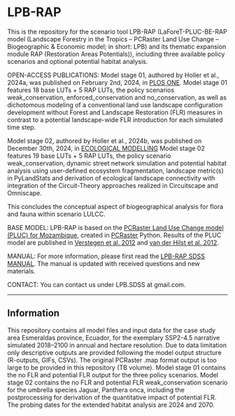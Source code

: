 # LPB-RAP

This is the repository for the scenario tool LPB-RAP (LaForeT-PLUC-BE-RAP model (Landscape Forestry in the Tropics – PCRaster Land Use Change – Biogeographic & Economic model; in short: LPB) and its thematic expansion module RAP (Restoration Areas Potentials)), including three available policy scenarios and optional potential habitat analysis. 

OPEN-ACCESS PUBLICATIONS:
Model stage 01, authored by Holler et al., 2024a, was published on February 2nd, 2024, in [PLOS ONE](https://journals.plos.org/plosone/article?id=10.1371/journal.pone.0297439).
Model stage 01 features 18 base LUTs + 5 RAP LUTs, the policy scenarios weak_conservation, enforced_conservation and no_conservation, as well as dichotomous modeling of a conventional land use landscape configuration development without Forest and Landscape Restoration (FLR) measures in contrast to a potential landscape-wide FLR introduction for each simulated time step.

Model stage 02, authored by Holler et al., 2024b, was published on December 30th, 2024, in [ECOLOGICAL MODELLING](https://doi.org/10.1016/j.ecolmodel.2024.111005)
Model stage 02 features 19 base LUTs + 5 RAP LUTs, the policy scenario weak_conservation, dynamic street network simulation and potential habitat analysis using user-defined ecosystem fragmentation, landscape metric(s) in PyLandStats and derivation of ecological landscape connectivity with integration of the Circuit-Theory approaches realized in Circuitscape and Omniscape.

This concludes the conceptual aspect of biogeographical analysis for flora and fauna within scenario LULCC.

BASE MODEL:
LPB-RAP is based on the [PCRaster Land Use Change model (PLUC) for Mozambique](https://github.com/JudithVerstegen/PLUC_Mozambique), created in [PCRaster](http://pcraster.geo.uu.nl/) Python. Results of the PLUC model are published in [Verstegen et al. 2012](https://doi.org/10.1016%2Fj.compenvurbsys.2011.08.003) and [van der Hilst et al. 2012](https://doi.org/10.1111/j.1757-1707.2011.01147.x).

MANUAL:
For more information, please first read the [LPB-RAP SDSS MANUAL](https://docs.google.com/document/d/1vBGS85Zng6-7PxjfsRx1r1kLTQsnpZikvcdYsh2Za34/edit?usp=sharing). The manual is updated with received questions and new materials.

CONTACT:
You can contact us under LPB.SDSS at gmail.com.

---------------

## Information

This repository contains all model files and input data for the case study area Esmeraldas province, Ecuador, for the exemplary SSP2-4.5 narrative simulated 2018–2100 in annual and hectare resolution. Due to data limitation only descriptive outputs are provided following the model output structure (R-outputs, GIFs, CSVs). The original PCRaster .map format output is too large to be provided in this repository (TB volume).
Model stage 01 contains the no FLR and potential FLR output for the three policy scenarios.
Model stage 02 contains the no FLR and potential FLR weak_conservation scenario for the umbrella species Jaguar, Panthera onca, including the postprocessing for derivation of the quantitative impact of potential FLR. The probing dates for the extended habitat analysis are 2024 and 2070.

